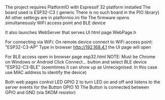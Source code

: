 The project requires PlatformIO with Espressif 32 platform installed
The board used is ESP32-C3 ( generic There is no such board in the PIO library)
All other settings are in platformio.ini file
The firmware opens simultaneously WiFi access point
and BLE device

 It also launches WebServer that serves UI html page WebPage.h
 
For connecting via WiFi:
On remote device connect to WiFi access point: "ESP32-C3-AP"
Type in browser http://192.168.4.1  the UI page will open

 For BLE access open in browser page esp32.html
NOTE: Must be Chrome on Windows or Android
Click Connect... button and select BLE device "ESP32-C3-BLE"
(soemtimes it can show up as Unrecognised. In this case use MAC address to identify the device)

Both web pages control LED GPIO 2 to turn LED on and off
and listens to the server events for the Button GPIO 10
The Button is connected between GPIO and  GND (via 5KOM resistor)
